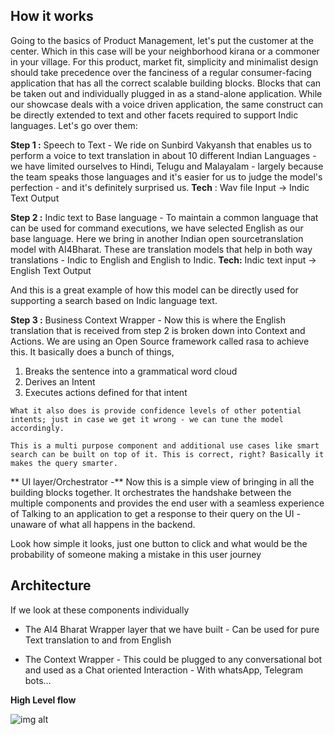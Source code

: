 
## How it works

Going to the basics of Product Management, let's put the customer at the center. Which in this case will be your neighborhood kirana or a commoner in your village. For this product, market fit, simplicity and minimalist design should take precedence over the fanciness of a regular consumer-facing application that has all the correct scalable building blocks. Blocks that can be taken out and individually plugged in as a stand-alone application. While our showcase deals with a voice driven application, the same construct can be directly extended to text and other facets required to support Indic languages. Let's go over them:

**Step 1 :** Speech to Text - We ride on Sunbird Vakyansh that enables us to perform a voice to text translation in about 10 different Indian Languages - we have limited ourselves to Hindi, Telugu and Malayalam - largely because the team speaks those languages and it's easier for us to judge the model's perfection - and it's definitely surprised us.
**Tech** : Wav file Input → Indic Text Output

**Step 2 :** 
 Indic text to Base language - To maintain a common language that can be used for command executions, we have selected English as our base language. Here we bring in another Indian open sourcetranslation model with AI4Bharat. These are translation models that help in both way translations - Indic to English and English to Indic.
    **Tech:** Indic text input → English Text Output

And this is a great example of how this model can be directly used for supporting a search based on Indic language text.

**Step 3 :** Business Context Wrapper - Now this is where the English translation that is received from step 2 is broken down into Context and Actions. We are using an Open Source framework called rasa to achieve this. It basically does a bunch of things,
  1. Breaks the sentence into a grammatical word cloud
  2. Derives an Intent
  3. Executes actions defined for that intent

    What it also does is provide confidence levels of other potential intents; just in case we get it wrong - we can tune the model accordingly.

    This is a multi purpose component and additional use cases like smart search can be built on top of it. This is correct, right? Basically it makes the query smarter.

** UI layer/Orchestrator -** Now this is a simple view of bringing in all the building blocks together. It orchestrates the handshake between the multiple components and provides the end user with a seamless experience of Talking to an application to get a response to their query on the UI - unaware of what all happens in the backend.

Look how simple it looks, just one button to click and what would be the probability of someone making a mistake in this user journey

## Architecture

If we look at these components individually

- The AI4 Bharat Wrapper layer that we have built - Can be used for pure Text translation to and from English

- The Context Wrapper - This could be plugged to any conversational bot and used as a Chat oriented Interaction - With whatsApp, Telegram bots…

**High Level flow**


![img alt](/img/architecture.png)

